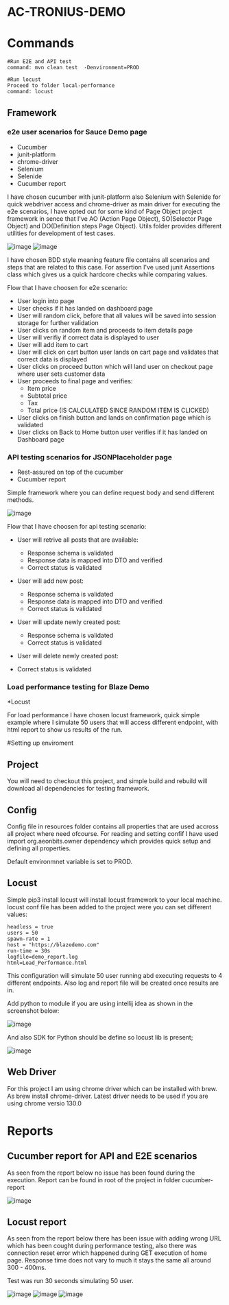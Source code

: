 # AC-TRONIUS-DEMO
 
# Commands
```
#Run E2E and API test
command: mvn clean test  -Denvironment=PROD

#Run locust
Proceed to folder local-performance
command: locust
```

## Framework

### e2e user scenarios for Sauce Demo page
* Cucumber
* junit-platform
* chrome-driver
* Selenium
* Selenide
* Cucumber report
  
I have chosen cucumber with junit-platform also Selenium with Selenide for quick webdriver access and chrome-driver as main driver for executing the e2e scenarios, I have opted out for some kind of Page Object project framework in sence that I've AO (Action Page Object), SO(Selector Page Object) and DO(Definition steps Page Object). Utils folder provides different utilities for development of test cases.

![image](https://github.com/user-attachments/assets/6dde9da1-3338-4ec9-b5dc-35ce7e96ffb4) ![image](https://github.com/user-attachments/assets/036876b3-96a2-4014-aab3-7839126de924)

I have chosen BDD style meaning feature file contains all scenarios and steps that are related to this case. For assertion I've used junit Assertions class which gives us a quick hardcore checks while comparing values.

Flow that I have choosen for e2e scenario:
* User login into page
* User checks if it has landed on dashboard page
* User will random click, before that all values will be saved into session storage for further validation
* User clicks on random item and proceeds to item details page
* User will verifiy if correct data is displayed to user
* User will add item to cart
* User will click on cart button user lands on cart page and validates that correct data is displayed
* User clicks on proceed button which will land user on checkout page where user sets customer data
* User proceeds to final page and verifies:
  * Item price
  * Subtotal price
  * Tax
  * Total price (IS CALCULATED SINCE RANDOM ITEM IS CLICKED)
* User clicks on finish button and lands on confirmation page which is validated
* User clicks on Back to Home button user verifies if it has landed on Dashboard page

### API testing scenarios for JSONPlaceholder page
* Rest-assured on top of the cucumber
* Cucumber report

Simple framework where you can define request body and send different methods.

![image](https://github.com/user-attachments/assets/8fefe06e-d537-43af-9001-69055b790ae8)

Flow that I have choosen for api testing scenario:
* User will retrive all posts that are available:
  * Response schema is validated
  * Response data is mapped into DTO and verified
  * Correct status is validated
 
* User will add new post:
  * Response schema is validated
  * Response data is mapped into DTO and verified
  * Correct status is validated
 
* User will update newly created post:
  * Response schema is validated
  * Correct status is validated
 
*  User will delete newly created post:
  * Correct status is validated

### Load performance testing for Blaze Demo
*Locust

For load performance I have chosen locust framework, quick simple example where I simulate 50 users that will access different endpoint, with html report to show us results of the run.

#Setting up enviroment
## Project
You will need to checkout this project, and simple build and rebuild will download all dependencies for testing framework.

## Config
Config file in resources folder contains all properties that are used accross all project where need ofcourse. 
For reading and setting confif I have used import org.aeonbits.owner dependency which provides quick setup and defining all properties. 

Default environmnet variable is set to PROD. 

## Locust
Simple pip3 install locust will install locust framework to your local machine. 
locust conf file has been added to the project were you can set different values:

```
headless = true
users = 50
spawn-rate = 1
host = "https://blazedemo.com"
run-time = 30s
logfile=demo_report.log
html=Load_Performance.html
```

This configuration will simulate 50 user running abd executing requests to 4 different endpoints. Also log and report file will be created once results are in.

Add python to module if you are using intellij idea as shown in the screenshot below:

![image](https://github.com/user-attachments/assets/44b2562f-fcb4-4735-b02f-55c2e120a12a)

And also SDK for Python should be define so locust lib is present;

![image](https://github.com/user-attachments/assets/d1c6af56-1966-43c9-a43b-8b724f6f7ab3)

## Web Driver
For this project I am using chrome driver which can be installed with brew. As brew install chrome-driver. Latest driver needs to be used if you are using chrome versio 130.0

# Reports
## Cucumber report for API and E2E scenarios
As seen from the report below no issue has been found during the execution. Report can be found in root of the project in folder cucumber-report

![image](https://github.com/user-attachments/assets/b7101233-238f-4bde-9617-183f3691e16c)

## Locust report
As seen from the report below there has been issue with adding wrong URL which has been cought during performance testing, also there was connection reset error which happened during GET execution of home page. Response time does not vary to much it stays the same all around 300 - 400ms.

Test was run 30 seconds simulating 50 user.

![image](https://github.com/user-attachments/assets/3f3bf535-d47c-4cea-9227-999dafac4817)
![image](https://github.com/user-attachments/assets/828046a1-fdd2-4bf1-83bf-c351bb93b6cf)
![image](https://github.com/user-attachments/assets/b876d8b5-4dbe-40d1-9809-97e6e3ddc9a5)



